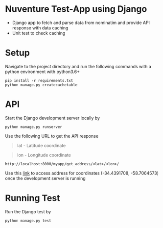 # Nuventure Test-App using Django

 - Django app to fetch and parse data from nominatim and provide API response with data caching
 - Unit test to check caching

# Setup
Navigate to the project directory and run the following commands with a python environment with python3.6+

    pip install -r requirements.txt
    python manage.py createcachetable

# API

Start the Django development server locally by

    python manage.py runserver

Use the following URL to get the API response

> lat - Latitude coordinate

> lon - Longitude coordinate

    http://localhost:8000/myapp/get_address/<lat>/<lon>/

Use this [link](http://localhost:8000/myapp/get_address/-34.4391708/-58.7064573/) to access address for coordinates (-34.4391708, -58.7064573) once the development server is running

# Running Test

Run the Django test by

    python manage.py test
